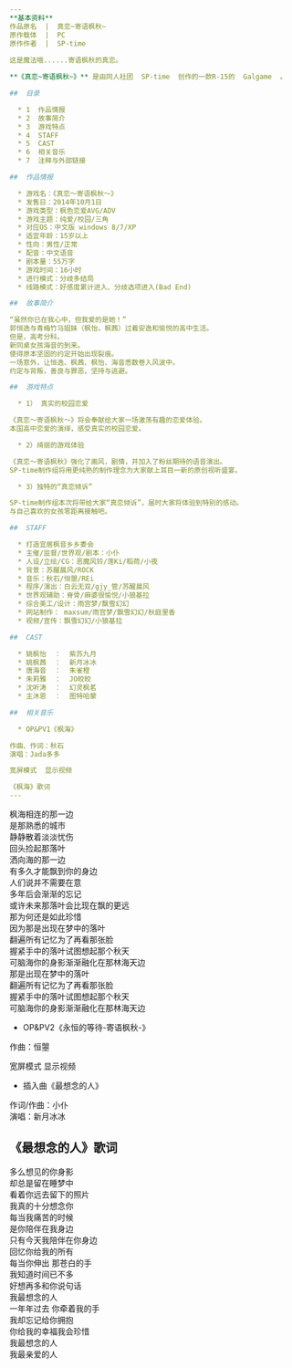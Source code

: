 ```yaml
---  
**基本资料**  
作品原名  |  真恋~寄语枫秋~   
原作载体  |  PC   
原作作者  |  SP-time   
  
这是魔法哦......寄语枫秋的真恋。

**《真恋~寄语枫秋~》** 是由同人社团  SP-time  创作的一款R-15的  Galgame  。

##  目录

  * 1  作品情报 
  * 2  故事简介 
  * 3  游戏特点 
  * 4  STAFF 
  * 5  CAST 
  * 6  相关音乐 
  * 7  注释与外部链接 

##  作品情报

  * 游戏名：《真恋～寄语枫秋～》 
  * 发售日：2014年10月1日 
  * 游戏类型：枫色恋爱AVG/ADV 
  * 游戏主题：纯爱/校园/三角 
  * 对应OS：中文版 windows 8/7/XP 
  * 适宜年龄：15岁以上 
  * 性向：男性/正常 
  * 配音：中文语音 
  * 剧本量：55万字 
  * 游戏时间：16小时 
  * 进行模式：分歧多结局 
  * 线路模式：好感度累计进入、分歧选项进入(Bad End) 

##  故事简介

“虽然你已在我心中，但我爱的是她！”  
郭恒逸与青梅竹马姐妹（枫怡，枫茜）过着安逸和愉悦的高中生活。  
但是，高考分科。  
新同桌女孩海音的到来。  
使得原本坚固的约定开始出现裂痕。  
一场意外，让恒逸、枫茜、枫怡、海音悉数卷入风波中。  
约定与背叛，善良与罪恶，坚持与逃避。  

##  游戏特点

  * 1） 真实的校园恋爱   

《真恋～寄语枫秋～》将会奉献给大家一场激荡有趣的恋爱体验。  
本国高中恋爱的演绎，感受真实的校园恋爱。  

  * 2）绮丽的游戏体验   

《真恋～寄语枫秋》强化了画风，剧情，并加入了粉丝期待的语音演出。  
SP-time制作组将用更纯熟的制作理念为大家献上耳目一新的原创视听盛宴。  

  * 3）独特的“真恋倾诉”   

SP-time制作组本次将带给大家“真恋倾诉”，届时大家将体验到特别的感动。  
与自己喜欢的女孩零距离接触吧。  

##  STAFF

  * 打造宜居枫音乡乡委会 
  * 主催/监督/世界观/剧本：小仆 
  * 人设/立绘/CG：恶魔风铃/莲Ki/稻荷/小夜 
  * 背景：苏醒晨风/ROCK 
  * 音乐：秋石/恒曌/REi 
  * 程序/演出：白云无双/gjy_管/苏醒晨风 
  * 世界观辅助：脊骨/麻婆很愉悦/小狼基拉 
  * 综合美工/设计：雨宫梦/飘雪幻幻 
  * 网站制作： maxsum/雨宫梦/飘雪幻幻/秋庭里香 
  * 视频/宣传：飘雪幻幻/小狼基拉 

##  CAST

  * 姚枫怡  ：  紫苏九月 
  * 姚枫茜  ：  新月冰冰 
  * 唐海音  ：  朱雀橙 
  * 朱莉雅  ：  JO皎皎 
  * 沈听涛  ：  幻灵枫茗 
  * 主沐恩  ：  图特哈蒙 

##  相关音乐

  * OP&PV1《枫海》   

作曲、作词：秋石  
演唱：Jada多多  

宽屏模式  显示视频

《枫海》歌词  
---  
```

枫海相连的那一边  
是那熟悉的城市  
静静散着淡淡忧伤  
回头捡起那落叶  
洒向海的那一边  
有多久才能飘到你的身边  
人们说并不需要在意  
多年后会渐渐的忘记  
或许未来那落叶会比现在飘的更远  
那为何还是如此珍惜  
因为那是出现在梦中的落叶  
翻遍所有记忆为了再看那张脸  
握紧手中的落叶试图想起那个秋天  
可脑海你的身影渐渐融化在那林海天边  
那是出现在梦中的落叶  
翻遍所有记忆为了再看那张脸  
握紧手中的落叶试图想起那个秋天  
可脑海你的身影渐渐融化在那林海天边  
  
  
  * OP&PV2《永恒的等待-寄语枫秋-》   

作曲：恒曌  

宽屏模式  显示视频

  * 插入曲《最想念的人》   

作词/作曲：小仆  
演唱：新月冰冰  

《最想念的人》歌词  
---  
多么想见的你身影  
却总是留在睡梦中  
看着你远去留下的照片  
我真的十分想念你  
每当我痛苦的时候  
是你陪伴在我身边  
只有今天我陪伴在你身边  
回忆你给我的所有  
每当你伸出 那苍白的手  
我知道时间已不多  
好想再多和你说句话  
我最想念的人  
一年年过去 你牵着我的手  
我却忘记给你拥抱  
你给我的幸福我会珍惜  
我最想念的人  
我最亲爱的人  
  
  
  
